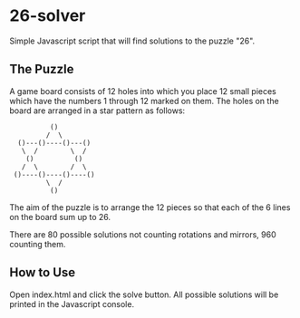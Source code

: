 # 26-solver
Simple Javascript script that will find solutions to the puzzle "26".

The Puzzle
----------

A game board consists of 12 holes into which you place 12 small pieces which have the numbers 1 through 12 marked on them. The holes on the board are arranged in a star pattern as follows:

              () 
             /  \
      ()---()----()---()
       \  /        \  /
        ()          ()
       /  \        /  \
     ()----()----()----()
             \  /
              ()

The aim of the puzzle is to arrange the 12 pieces so that each of the 6 lines on the board sum up to 26.

There are 80 possible solutions not counting rotations and mirrors, 960 counting them.

How to Use
----------

Open index.html and click the solve button. All possible solutions will be printed in the Javascript console.


